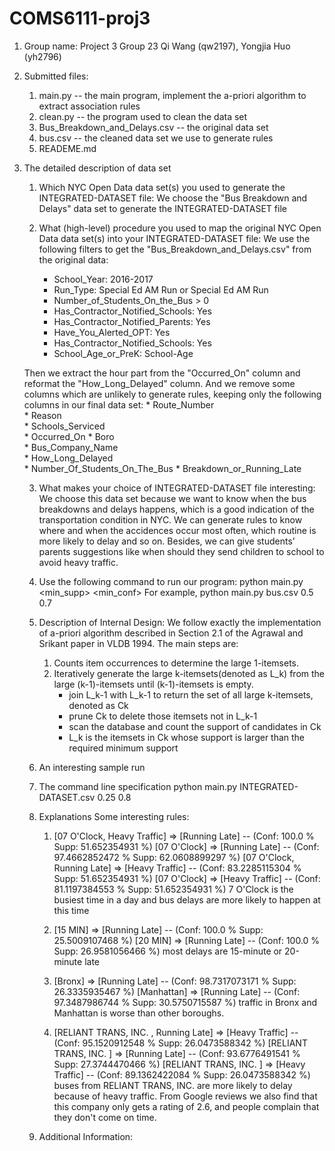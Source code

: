 # COMS6111-proj3

1. Group name: Project 3 Group 23
  Qi Wang (qw2197), Yongjia Huo (yh2796)

2. Submitted files:
    1. main.py -- the main program, implement the a-priori algorithm to extract association rules
    2. clean.py -- the program used to clean the data set
    3. Bus_Breakdown_and_Delays.csv -- the original data set
    4. bus.csv -- the cleaned data set we use to generate rules
    5. READEME.md
    
3. The detailed description of data set
    1. Which NYC Open Data data set(s) you used to generate the INTEGRATED-DATASET file:
      We choose the "Bus Breakdown and Delays" data set to generate the INTEGRATED-DATASET file
      
    2. What (high-level) procedure you used to map the original NYC Open Data data set(s) into your INTEGRATED-DATASET file:
      We use the following filters to get the "Bus_Breakdown_and_Delays.csv" from the original data:
        * School_Year: 2016-2017
        * Run_Type: Special Ed AM Run or Special Ed AM Run
        * Number_of_Students_On_the_Bus > 0
        * Has_Contractor_Notified_Schools: Yes
        * Has_Contractor_Notified_Parents: Yes
        * Have_You_Alerted_OPT: Yes
        * Has_Contractor_Notified_Schools: Yes
        * School_Age_or_PreK: School-Age
        
        
      Then we extract the hour part from the "Occurred_On" column and reformat the "How_Long_Delayed" column. And we remove some columns which are unlikely to generate rules, keeping only the following columns in our final data set:
        * Route_Number	
        * Reason	
        * Schools_Serviced	
        * Occurred_On
        * Boro	
        * Bus_Company_Name	 
        * How_Long_Delayed	
        * Number_Of_Students_On_The_Bus	
        * Breakdown_or_Running_Late
        
    3. What makes your choice of INTEGRATED-DATASET file interesting:
    We choose this data set because we want to know when the bus breakdowns and delays happens, which is a good indication of the transportation condition in NYC. We can generate rules to know where and when the accidences occur most often, which routine is more likely to delay and so on. Besides, we can give students' parents suggestions like when should they send children to school to avoid heavy traffic.

    4. Use the following command to run our program:
           python main.py <INTEGRATED-DATASET> <min_supp> <min_conf>
       For example, 
           python main.py bus.csv 0.5 0.7

    5. Description of Internal Design:
    We follow exactly the implementation of a-priori algorithm described in Section 2.1 of the Agrawal and Srikant paper in VLDB 1994. The main steps are:
       1. Counts item occurrences to determine the large 1-itemsets.  
       2. Iteratively generate the large k-itemsets(denoted as L_k) from the large (k-1)-itemsets until (k-1)-itemsets is empty.
          * join L_k-1 with L_k-1 to return the set of all large k-itemsets, denoted as Ck
          * prune Ck to delete those itemsets not in L_k-1 
          * scan the database and count the support of candidates in Ck
          * L_k is the itemsets in Ck whose support is larger than the required minimum support 
    
    6. An interesting sample run
      1. The command line specification
          python main.py INTEGRATED-DATASET.csv 0.25 0.8

      2. Explanations
          Some interesting rules:
          1. [07 O'Clock, Heavy Traffic] => [Running Late] -- (Conf: 100.0 %  Supp: 51.652354931 %)
             [07 O'Clock] => [Running Late] -- (Conf: 97.4662852472 %  Supp: 62.0608899297 %)
             [07 O'Clock, Running Late] => [Heavy Traffic] -- (Conf: 83.2285115304 %  Supp: 51.652354931 %)
             [07 O'Clock] => [Heavy Traffic] -- (Conf: 81.1197384553 %  Supp: 51.652354931 %)
             7 O'Clock is the busiest time in a day and bus delays are more likely to happen at this time
             
          2. [15 MIN] => [Running Late] -- (Conf: 100.0 %  Supp: 25.5009107468 %)
             [20 MIN] => [Running Late] -- (Conf: 100.0 %  Supp: 26.9581056466 %)
             most delays are 15-minute or 20-minute late
          
          3. [Bronx] => [Running Late] -- (Conf: 98.7317073171 %  Supp: 26.3335935467 %)
             [Manhattan] => [Running Late] -- (Conf: 97.3487986744 %  Supp: 30.5750715587 %) 
             traffic in Bronx and Manhattan is worse than other boroughs.
            
          4. [RELIANT TRANS, INC. , Running Late] => [Heavy Traffic] -- (Conf: 95.1520912548 %  Supp: 26.0473588342 %)
             [RELIANT TRANS, INC. ] => [Running Late] -- (Conf: 93.6776491541 %  Supp: 27.3744470466 %)
             [RELIANT TRANS, INC. ] => [Heavy Traffic] -- (Conf: 89.1362422084 %  Supp: 26.0473588342 %) 
             buses from RELIANT TRANS, INC. are more likely to delay because of heavy traffic. From Google reviews we also find that this              company only gets a rating of 2.6, and people complain that they don't come on time. 
    
    7. Additional Information:

